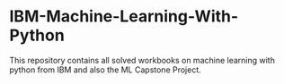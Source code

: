 # IBM-Machine-Learning-With-Python
This repository contains all solved workbooks on machine learning with python from IBM and also the ML Capstone Project.
